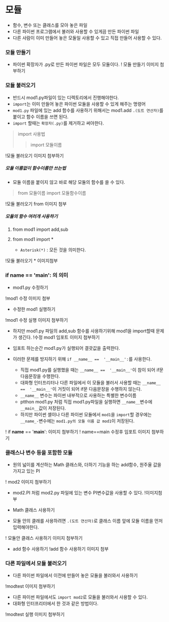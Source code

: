 # 모듈 

- 함수, 변수 또는 클래스를 모아 놓은 파일
- 다른 파이썬 프로그램에서 불러와 사용할 수 있게끔 만든 파이썬 파일
- 다른 사람이 이미 만들어 놓은 모둘일 사용할 수 있고 직접 만들어 사용할 수 있다.

### 모듈 만들기

- 파이썬 확장자가 .py로 만든 파이썬 파일은 모두 모듈이다.
! 모듈 만들기 이미지 첨부하기


### 모듈 불러오기
- 반드시 mod1.py파일이 있는 디렉토리에서 진행해야한다.
- `import`는 이미 만들어 놓은 파이썬 모듈을 사용할 수 있게 해주는 명령어
- `mod1.py` 파일에 있는 add 함수를 사용하기 위해서는 mod1.add `.(도트 연산자)`를 붙이고 함수 이름을 쓰면 된다.
- `import` 할때는 `확장자(.py)`를 제거하고 써야한다.

>import 사용법
>>import 모듈이름

!모듈 불러오기 이미지 첨부하기

##### 모듈 이름없이 함수이름만 쓰는법

- 모듈 이름을 붙이지 않고 바로 해당 모듈의 함수를 쓸 수 있다.
>from 모듈이름 import 모듈함수이름

!모듈 불러오기 from 이미지 첨부


##### 모듈의 함수 여러개 사용하기

1. from mod1 import add,sub

2. from mod1 import *
    - `Asterisk(*)` : 모든 것을 의미한다.
    
!모듈 불러오기 * 이미지첨부


 ### if __name__ ==  '__main__': 의 의미
 
 - mod1.py 수정하기
 
 !mod1 수정 이미지 첨부
 
 - 수정한 mod1 실행하기
 
 !mod1 수정 실행 이미지 첨부하기
 
 - 하지만 mod1.py 파일의 add,sub 함수를 사용하기위해 mod1을 import할때 문제가 생긴다.
 !수정 mod1 임포트 이미지 첨부하기
 
 - 임포트 하는순간 mod1.py가 실행되어 결괏값을 출력한다.
 - 이러한 문제를 방지하기 위해 `if __name__ ==  '__main__':`를 사용한다.
     - 직접 mod1.py를 실행했을 때는 `__name__ ==  '__main__'`이 참이 되어 if문 다음문장을 수행한다.
     - 대화형 인터프리터나 다른 파일에서 이 모듈을 불러서 사용할 때는 `__name__ ==  '__main__'`이 거짓이 되어 if문 다음문장을 수행하지 않는다.
     - `__name__` 변수는 파이썬 내부적으로 사용하는 특별한 변수이름
     - ptthon mod1.py 처럼 직접 mod1.py파일을 실행하면 `__name__`변수에 `__main__`값이 저장된다.
     - 하지만 파이썬 셸이나 다른 파이썬 모듈에서 `mod1`을 `import`할 경우에는 `__name_-`변수에는 `mod1.py의 모듈 이름 값 mod1`이 저장된다.
     
     
 ! if __name__ ==  '__main__': 이미지 첨부하기
 ! name==main 수정후 임포트 이미지 첨부하기
 
 ### 클래스나 변수 등을 포함한 모듈
 
 - 원의 넓이를 계산하는 Math 클래스와, 더하기 기능을 하는 add함수, 원주율 값을 가지고 있는 PI
 
 ! mod2 이미지 첨부하기
 
 - mod2.PI 처럼 mod2.py 파일에 있는 변수 PI변수값을 사용할 수 있다.
 !이미지첨부
 
 - Math 클래스 사용하기
 - 모듈 안의 클래를 사용하려면 `.(도트 연산자)`로 클래스 이름 앞에 모듈 이름을 먼저 입력해야한다.
 
 ! 모듈안 클래스 사용하기 이미지 첨부하기
 
 - add 함수 사용하기
 !add 함수 사용하기 이미지 첨부
 
 ### 다른 파일에서 모듈 불러오기
 
 - 다른 파이썬 파일에서 이전에 만들어 놓은 모듈을 불러와서 사용하기
 
 !modtest 이미지 첨부하기
 
 - 다른 파이썬 파일에서도 `import mod2`로 모듈을 불러와서 사용할 수 있다.
 - 대화형 인터프리터에서 한 것과 같은 방법이다.
 
 !modtest 실행 이미지 첨부하기
 


```python

```
